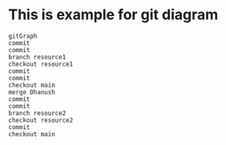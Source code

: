 # This is example for git diagram

```mermaid
gitGraph
commit
commit
branch resource1
checkout resource1
commit
commit
checkout main
merge Dhanush
commit
commit
branch resource2
checkout resource2
commit
checkout main
```
